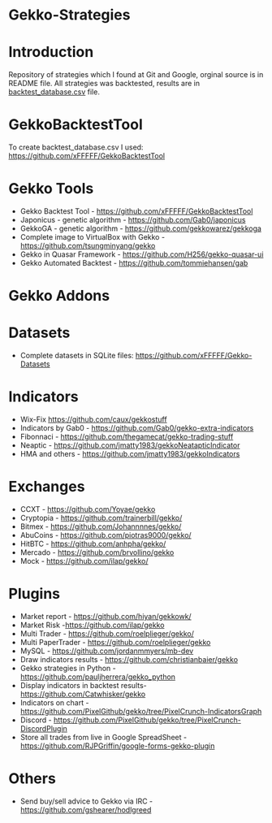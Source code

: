 # Gekko-Strategies
# Introduction
Repository of strategies which I found at Git and Google, orginal source is in README file. All strategies was backtested, results are in [backtest_database.csv](https://github.com/xFFFFF/Gekko-Strategies/blob/master/backtest_database.csv) file.

# GekkoBacktestTool
To create backtest_database.csv I used: https://github.com/xFFFFF/GekkoBacktestTool

# Gekko Tools
- Gekko Backtest Tool - https://github.com/xFFFFF/GekkoBacktestTool
- Japonicus - genetic algorithm - https://github.com/Gab0/japonicus
- GekkoGA - genetic algorithm - https://github.com/gekkowarez/gekkoga
- Complete image to VirtualBox with Gekko - https://github.com/tsungminyang/gekko
- Gekko in Quasar Framework - https://github.com/H256/gekko-quasar-ui
- Gekko Automated Backtest - https://github.com/tommiehansen/gab

# Gekko Addons
# Datasets
- Complete datasets in SQLite files: https://github.com/xFFFFF/Gekko-Datasets
# Indicators
- Wix-Fix https://github.com/caux/gekkostuff
- Indicators by Gab0 - https://github.com/Gab0/gekko-extra-indicators
- Fibonnaci - https://github.com/thegamecat/gekko-trading-stuff
- Neaptic - https://github.com/jmatty1983/gekkoNeatapticIndicator
- HMA and others - https://github.com/jmatty1983/gekkoIndicators
# Exchanges
- CCXT - https://github.com/Yoyae/gekko
- Cryptopia - https://github.com/trainerbill/gekko/
- Bitmex - https://github.com/Johannnnes/gekko/
- AbuCoins - https://github.com/piotras9000/gekko/
- HitBTC - https://github.com/anhpha/gekko/
- Mercado - https://github.com/brvollino/gekko
- Mock - https://github.com/ilap/gekko/
# Plugins
- Market report - https://github.com/hiyan/gekkowk/
- Market Risk -https://github.com/ilap/gekko
- Multi Trader - https://github.com/roelplieger/gekko/
- Multi PaperTrader - https://github.com/roelplieger/gekko
- MySQL - https://github.com/jordanmmyers/mb-dev
- Draw indicators results - https://github.com/christianbaier/gekko
- Gekko strategies in Python - https://github.com/pauljherrera/gekko_python
- Display indicators in backtest results- https://github.com/Catwhisker/gekko
- Indicators on chart - https://github.com/PixelGithub/gekko/tree/PixelCrunch-IndicatorsGraph
- Discord - https://github.com/PixelGithub/gekko/tree/PixelCrunch-DiscordPlugin
- Store all trades from live in Google SpreadSheet - https://github.com/RJPGriffin/google-forms-gekko-plugin
# Others
- Send buy/sell advice to Gekko via IRC - https://github.com/gshearer/hodlgreed

